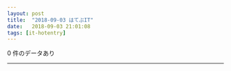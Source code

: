 ```yaml
---
layout: post
title:  "2018-09-03 はてぶIT"
date:   2018-09-03 21:01:08
tags: [it-hotentry]
---
```

0 件のデータあり

<hr>
